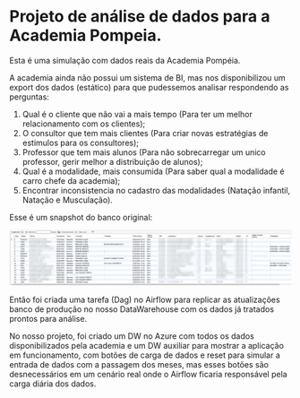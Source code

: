 # Projeto de análise de dados para a Academia Pompeia.
Esta é uma simulação com dados reais da Academia Pompéia.

A academia ainda não possui um sistema de BI, mas nos disponibilizou um export dos dados (estático) para que pudessemos analisar respondendo as perguntas:

1. Qual é o cliente que não vai a mais tempo (Para ter um melhor relacionamento com os clientes);
2. O consultor que tem mais clientes (Para criar novas estratégias de estimulos para os consultores);
3. Professor que tem mais alunos (Para não sobrecarregar um unico professor, gerir melhor a distribuição de alunos);
4. Qual é a modalidade, mais consumida (Para saber qual a modalidade é carro chefe da academia);
5. Encontrar inconsistencia no cadastro das modalidades (Natação infantil, Natação e Musculação).


Esse é um snapshot do banco original:

![Banco original](/img/banco_original.png  "Banco original")

Então foi criada uma tarefa (Dag) no Airflow para replicar as atualizações banco de produção no nosso DataWarehouse com os dados já tratados prontos para análise.

No nosso projeto, foi criado um DW no Azure com todos os dados disponibilizados pela academia e um DW auxiliar para mostrar a aplicação em funcionamento,
com botões de carga de dados e reset para simular a entrada de dados com a passagem dos meses, mas esses botões são desnecessários em um cenário real onde o Airflow ficaria responsável pela carga diária dos dados.

